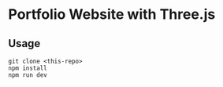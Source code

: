 # Portfolio Website with Three.js



## Usage

```
git clone <this-repo>
npm install
npm run dev
```